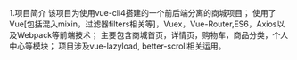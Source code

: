 1.项目简介
该项目为使用vue-cli4搭建的一个前后端分离的商城项目；
使用了Vue[包括混入mixin，过滤器filters相关等]，Vuex，Vue-Router,ES6，Axios以及Webpack等前端技术；
主要包含商城首页，详情页，购物车，商品分类，个人中心等模块；
项目涉及vue-lazyload, better-scroll相关运用。

